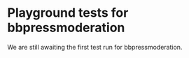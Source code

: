 # Playground tests for bbpressmoderation
We are still awaiting the first test run for bbpressmoderation.
